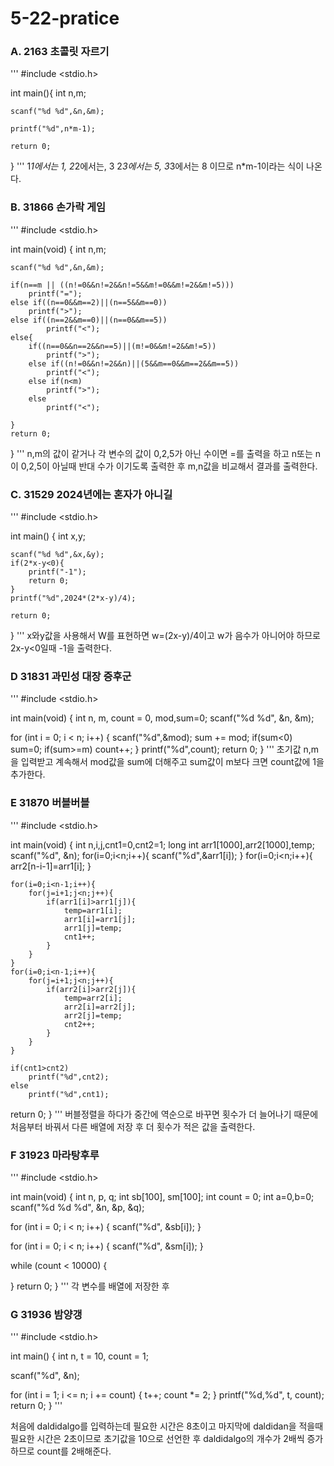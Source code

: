 # 5-22-pratice
### A. 2163 초콜릿 자르기
'''
#include <stdio.h>

int main(){
    int n,m;
    
    scanf("%d %d",&n,&m);
    
    printf("%d",n*m-1);
    
    return 0;
}
'''
1*1에서는 1, 2*2에서는, 3 2*3에서는 5, 3*3에서는 8 이므로
n*m-1이라는 식이 나온다.

### B. 31866 손가락 게임

'''
#include <stdio.h>

int main(void) {
    int n,m;

    scanf("%d %d",&n,&m);

    if(n==m || ((n!=0&&n!=2&&n!=5&&m!=0&&m!=2&&m!=5)))
        printf("=");
    else if((n==0&&m==2)||(n==5&&m==0))
        printf(">");
    else if((n==2&&m==0)||(n==0&&m==5))
            printf("<");
    else{
        if((n==0&&n==2&&n==5)||(m!=0&&m!=2&&m!=5))
            printf(">");
        else if((n!=0&&n!=2&&n)||(5&&m==0&&m==2&&m==5))
            printf("<");
        else if(n<m)
            printf(">");
        else
            printf("<");
        
    }
    return 0;
}
'''
n,m의 값이 같거나 각 변수의 값이 0,2,5가 아닌 수이면 =를 출력을 하고
n또는 n이 0,2,5이 아닐때 반대 수가 이기도록 출력한 후
m,n값을 비교해서 결과를 출력한다.

### C. 31529 2024년에는 혼자가 아니길

'''
#include <stdio.h>

int main() {
    int x,y;
    
    scanf("%d %d",&x,&y);
    if(2*x-y<0){
        printf("-1");
        return 0;
    }
    printf("%d",2024*(2*x-y)/4);

    return 0;
}
'''
x와y값을 사용해서 W를 표현하면 w=(2x-y)/4이고 
w가 음수가 아니어야 하므로 2x-y<0일때 -1을 출력한다.

### D 31831 과민성 대장 증후군

'''
#include <stdio.h>

int main(void) {
  int n, m, count = 0, mod,sum=0;
  scanf("%d %d", &n, &m);

  for (int i = 0; i < n; i++) {
    scanf("%d",&mod);
      sum += mod;
      if(sum<0)
          sum=0;
      if(sum>=m)
          count++;
  }
    printf("%d",count);
  return 0;
}
'''
초기값 n,m을 입력받고 계속해서 mod값을 sum에 더해주고 sum값이 m보다 크면 count값에 1을 추가한다.

### E 31870 버블버블

'''
#include <stdio.h>

int main(void) {
    int n,i,j,cnt1=0,cnt2=1;
    long int arr1[1000],arr2[1000],temp;
    scanf("%d", &n);
    for(i=0;i<n;i++){
        scanf("%d",&arr1[i]);
    }
    for(i=0;i<n;i++){
        arr2[n-i-1]=arr1[i];
    }

    for(i=0;i<n-1;i++){
        for(j=i+1;j<n;j++){
            if(arr1[i]>arr1[j]){
                temp=arr1[i];
                arr1[i]=arr1[j];
                arr1[j]=temp;
                cnt1++;
            }
        }
    }
    for(i=0;i<n-1;i++){
        for(j=i+1;j<n;j++){
            if(arr2[i]>arr2[j]){
                temp=arr2[i];
                arr2[i]=arr2[j];
                arr2[j]=temp;
                cnt2++;
            }
        }
    }

    if(cnt1>cnt2)
        printf("%d",cnt2);
    else
        printf("%d",cnt1);
  return 0;
}
'''
버블정렬을 하다가 중간에 역순으로 바꾸면 횟수가 더 늘어나기 때문에 처음부터 바꿔서 다른 배열에 저장 후 더 횟수가 적은 값을 출력한다.
### F 31923 마라탕후루

'''
#include <stdio.h>

int main(void) {
  int n, p, q;
  int sb[100], sm[100];
  int count = 0;
  int a=0,b=0;
  scanf("%d %d %d", &n, &p, &q);

  for (int i = 0; i < n; i++) {
    scanf("%d", &sb[i]);
  }

  for (int i = 0; i < n; i++) {
    scanf("%d", &sm[i]);
  }
  
  while (count < 10000) {   
    
  }
  return 0;
}
'''
각 변수를 배열에 저장한 후 
### G 31936 밤양갱

'''
#include <stdio.h>

int main() {
  int n, t = 10, count = 1;

  scanf("%d", &n);

  for (int i = 1; i <= n; i += count) {
    t++;
    count *= 2;
  }
  printf("%d,%d", t, count);
  return 0;
}
'''

처음에 daldidalgo를 입력하는데 필요한 시간은 8초이고 마지막에 daldidan을 적을때 필요한 시간은 2초이므로
초기값을 10으로 선언한 후 daldidalgo의 개수가 2배씩 증가하므로 count를 2배해준다.
